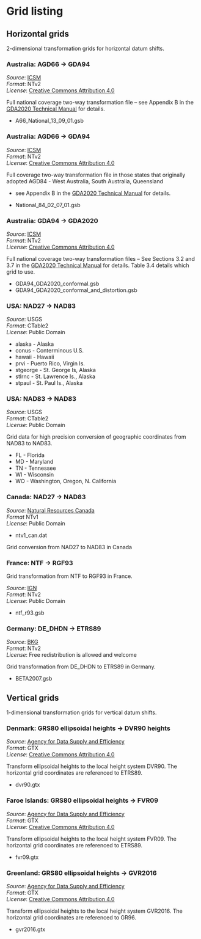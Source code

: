 # Grid listing

## Horizontal grids

2-dimensional transformation grids for horizontal datum shifts.

### Australia: AGD66 -> GDA94

*Source*: [ICSM](https://github.com/icsm-au/transformation_grids)  
*Format*: NTv2  
*License*: [Creative Commons Attribution 4.0]((https://creativecommons.org/licenses/by/4.0/))

Full national coverage two-way transformation file – see Appendix B
in the [GDA2020 Technical Manual](http://www.icsm.gov.au/gda/tech.html) for details.

* A66_National_13_09_01.gsb

### Australia: AGD66 -> GDA94

*Source*: [ICSM](https://github.com/icsm-au/transformation_grids)  
*Format*: NTv2  
*License*: [Creative Commons Attribution 4.0](https://creativecommons.org/licenses/by/4.0/)

Full coverage two-way transformation file in those states that
originally adopted AGD84 - West Australia, South Australia, Queensland
- see Appendix B in the [GDA2020 Technical Manual](http://www.icsm.gov.au/gda/tech.html)
for details.

* National_84_02_07_01.gsb

### Australia: GDA94 -> GDA2020

*Source*: [ICSM](https://github.com/icsm-au/transformation_grids)  
*Format*: NTv2  
*License*: [Creative Commons Attribution 4.0](https://creativecommons.org/licenses/by/4.0/)

Full national coverage two-way transformation files – See Sections 3.2
and 3.7 in the [GDA2020 Technical Manual](http://www.icsm.gov.au/gda/tech.html) for details.
Table 3.4 details which grid to use.

* GDA94_GDA2020_conformal.gsb
* GDA94_GDA2020_conformal_and_distortion.gsb

### USA: NAD27 -> NAD83

*Source*: USGS  
*Format*: CTable2  
*License*: Public Domain

* alaska - Alaska
* conus - Conterminous U.S.
* hawaii - Hawaii
* prvi - Puerto Rico, Virgin Is.
* stgeorge - St. George Is, Alaska
* stlrnc - St. Lawrence Is., Alaska
* stpaul - St. Paul Is., Alaska

### USA: NAD83 -> NAD83

*Source*: USGS  
*Format*: CTable2  
*License*: Public Domain

Grid data for high precision conversion of geographic coordinates from
NAD83 to NAD83.

* FL - Florida
* MD -  Maryland
* TN - Tennessee
* WI - Wisconsin
* WO - Washington, Oregon, N. California

### Canada: NAD27 -> NAD83

*Source*: [Natural Resources Canada](http://www.nrcan.gc.ca/earth-sciences/geomatics/geodetic-reference-systems/18766)  
*Format* NTv1  
*License*: Public Domain
* ntv1_can.dat

Grid conversion from NAD27 to NAD83 in Canada

### France: NTF -> RGF93

Grid transformation from NTF to RGF93 in France.

*Source*: [IGN](http://www.ign.fr/)  
*Format*: NTv2  
*License*: Public Domain

* ntf_r93.gsb

### Germany: DE_DHDN -> ETRS89

*Source*: [BKG](http://crs.bkg.bund.de/crseu/crs/descrtrans/BeTA/de_dhdn2etrs_beta.php)  
*Format*: NTv2  
*License*: Free redistribution is allowed and welcome

Grid transformation from DE_DHDN to ETRS89 in Germany.

* BETA2007.gsb

## Vertical grids

1-dimensional transformation grids for vertical datum shifts.

### Denmark: GRS80 ellipsoidal heights -> DVR90 heights

*Source*: [Agency for Data Supply and Efficiency](https://github.com/NordicGeodesy/NordicTransformations)  
*Format*: GTX  
*License*: [Creative Commons Attribution 4.0](https://creativecommons.org/licenses/by/4.0/)

Transform ellipsoidal heights to the local height system DVR90. The horizontal
grid coordinates are referenced to ETRS89.

* dvr90.gtx

### Faroe Islands: GRS80 ellipsoidal heights -> FVR09

*Source*: [Agency for Data Supply and Efficiency](https://github.com/NordicGeodesy/NordicTransformations)  
*Format*: GTX  
*License*: [Creative Commons Attribution 4.0](https://creativecommons.org/licenses/by/4.0/)

Transform ellipsoidal heights to the local height system FVR09. The horizontal
grid coordinates are referenced to ETRS89.

* fvr09.gtx

### Greenland: GRS80 ellipsoidal heights -> GVR2016

*Source*: [Agency for Data Supply and Efficiency](https://github.com/NordicGeodesy/NordicTransformations)  
*Format*: GTX  
*License*: [Creative Commons Attribution 4.0](https://creativecommons.org/licenses/by/4.0/)

Transform ellipsoidal heights to the local height system GVR2016. The horizontal
grid coordinates are referenced to GR96.

* gvr2016.gtx
